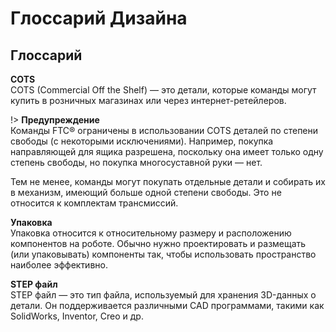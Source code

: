 # Глоссарий Дизайна

## Глоссарий

**COTS**  
COTS (Commercial Off the Shelf) — это детали, которые команды могут купить в розничных магазинах или через интернет-ретейлеров.

!> **Предупреждение**  
Команды FTC® ограничены в использовании COTS деталей по степени свободы (с некоторыми исключениями). Например, покупка направляющей для ящика разрешена, поскольку она имеет только одну степень свободы, но покупка многосуставной руки — нет.

Тем не менее, команды могут покупать отдельные детали и собирать их в механизм, имеющий больше одной степени свободы. Это не относится к комплектам трансмиссий.

**Упаковка**  
Упаковка относится к относительному размеру и расположению компонентов на роботе. Обычно нужно проектировать и размещать (или упаковывать) компоненты так, чтобы использовать пространство наиболее эффективно.

**STEP файл**  
STEP файл — это тип файла, используемый для хранения 3D-данных о детали. Он поддерживается различными CAD программами, такими как SolidWorks, Inventor, Creo и др.